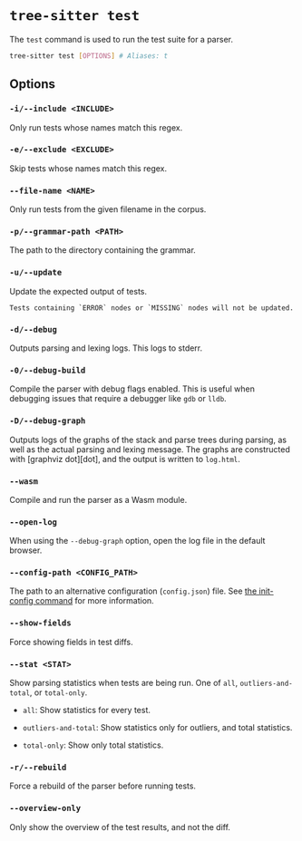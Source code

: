 # `tree-sitter test`

The `test` command is used to run the test suite for a parser.

```bash
tree-sitter test [OPTIONS] # Aliases: t
```

## Options

### `-i/--include <INCLUDE>`

Only run tests whose names match this regex.

### `-e/--exclude <EXCLUDE>`

Skip tests whose names match this regex.

### `--file-name <NAME>`

Only run tests from the given filename in the corpus.

### `-p/--grammar-path <PATH>`

The path to the directory containing the grammar.

### `-u/--update`

Update the expected output of tests.

```admonish info
Tests containing `ERROR` nodes or `MISSING` nodes will not be updated.
```

### `-d/--debug`

Outputs parsing and lexing logs. This logs to stderr.

### `-0/--debug-build`

Compile the parser with debug flags enabled. This is useful when debugging issues that require a debugger like `gdb` or `lldb`.

### `-D/--debug-graph`

Outputs logs of the graphs of the stack and parse trees during parsing, as well as the actual parsing and lexing message.
The graphs are constructed with [graphviz dot][dot], and the output is written to `log.html`.

### `--wasm`

Compile and run the parser as a Wasm module.

### `--open-log`

When using the `--debug-graph` option, open the log file in the default browser.

### `--config-path <CONFIG_PATH>`

The path to an alternative configuration (`config.json`) file. See [the init-config command](./init-config.md) for more information.

### `--show-fields`

Force showing fields in test diffs.

### `--stat <STAT>`

Show parsing statistics when tests are being run. One of `all`, `outliers-and-total`, or `total-only`.

- `all`: Show statistics for every test.

- `outliers-and-total`: Show statistics only for outliers, and total statistics.

- `total-only`: Show only total statistics.

### `-r/--rebuild`

Force a rebuild of the parser before running tests.

### `--overview-only`

Only show the overview of the test results, and not the diff.
